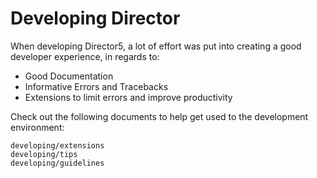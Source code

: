 # Developing Director

When developing Director5, a lot of effort was put into creating
a good developer experience, in regards to:

- Good Documentation
- Informative Errors and Tracebacks
- Extensions to limit errors and improve productivity

Check out the following documents to help get used to the development
environment:

```{toctree}
developing/extensions
developing/tips
developing/guidelines
```
